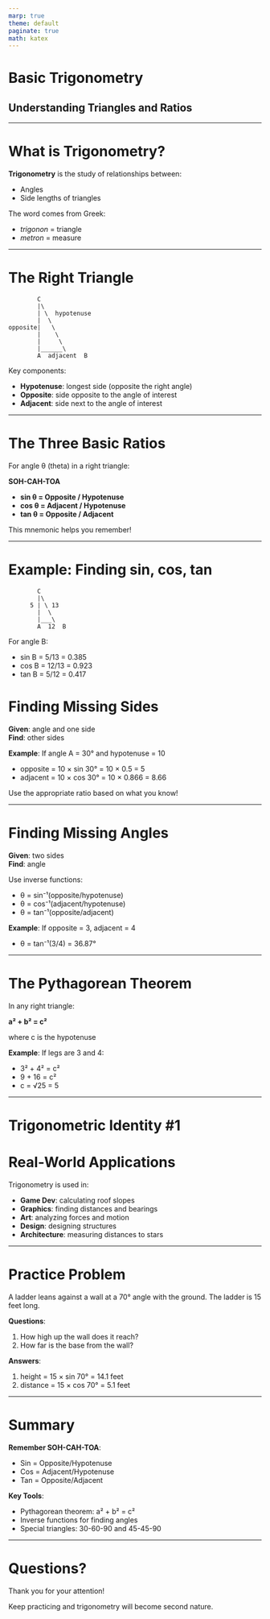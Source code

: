 ```yaml
---
marp: true
theme: default
paginate: true
math: katex
---
```


# Basic Trigonometry
## Understanding Triangles and Ratios

---

# What is Trigonometry?

**Trigonometry** is the study of relationships between:
- Angles
- Side lengths of triangles

The word comes from Greek:
- *trigonon* = triangle
- *metron* = measure

---

# The Right Triangle

```
        C
        |\ 
        | \  hypotenuse
        |  \
opposite|   \
        |    \
        |     \
        |______\
        A  adjacent  B
```

Key components:
- **Hypotenuse**: longest side (opposite the right angle)
- **Opposite**: side opposite to the angle of interest
- **Adjacent**: side next to the angle of interest

---

# The Three Basic Ratios

For angle θ (theta) in a right triangle:

**SOH-CAH-TOA**

- **sin θ = Opposite / Hypotenuse**
- **cos θ = Adjacent / Hypotenuse**  
- **tan θ = Opposite / Adjacent**

This mnemonic helps you remember!

---

# Example: Finding sin, cos, tan

```
        C
        |\ 
      5 | \ 13
        |  \
        |___\
        A  12  B
```

For angle B:
- sin B = 5/13 = 0.385
- cos B = 12/13 = 0.923
- tan B = 5/12 = 0.417


# Finding Missing Sides

**Given**: angle and one side  
**Find**: other sides

**Example**: If angle A = 30° and hypotenuse = 10
- opposite = 10 × sin 30° = 10 × 0.5 = 5
- adjacent = 10 × cos 30° = 10 × 0.866 = 8.66

Use the appropriate ratio based on what you know!

---

# Finding Missing Angles

**Given**: two sides  
**Find**: angle

Use inverse functions:
- θ = sin⁻¹(opposite/hypotenuse)
- θ = cos⁻¹(adjacent/hypotenuse)
- θ = tan⁻¹(opposite/adjacent)

**Example**: If opposite = 3, adjacent = 4
- θ = tan⁻¹(3/4) = 36.87°

---

# The Pythagorean Theorem

In any right triangle:

**a² + b² = c²**

where c is the hypotenuse

**Example**: If legs are 3 and 4:
- 3² + 4² = c²
- 9 + 16 = c²
- c = √25 = 5

---

# Trigonometric Identity #1

# Real-World Applications

Trigonometry is used in:
- **Game Dev**: calculating roof slopes
- **Graphics**: finding distances and bearings
- **Art**: analyzing forces and motion
- **Design**: designing structures
- **Architecture**: measuring distances to stars

---

# Practice Problem

A ladder leans against a wall at a 70° angle with the ground. The ladder is 15 feet long.

**Questions**:
1. How high up the wall does it reach?
2. How far is the base from the wall?

**Answers**:
1. height = 15 × sin 70° = 14.1 feet
2. distance = 15 × cos 70° = 5.1 feet

---

# Summary

**Remember SOH-CAH-TOA**:
- Sin = Opposite/Hypotenuse
- Cos = Adjacent/Hypotenuse
- Tan = Opposite/Adjacent

**Key Tools**:
- Pythagorean theorem: a² + b² = c²
- Inverse functions for finding angles
- Special triangles: 30-60-90 and 45-45-90

---

# Questions?

Thank you for your attention!

Keep practicing and trigonometry will become second nature.